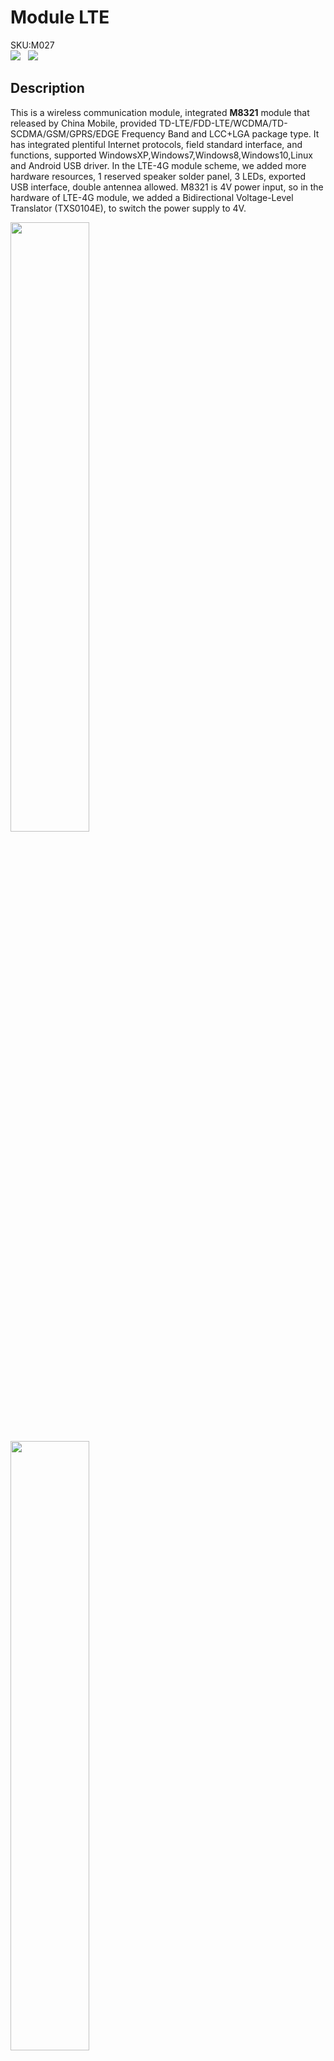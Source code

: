 # Module LTE

<div class="badge badge-pill badge-primary product_sku_tag">SKU:M027</div>

<div class="product_pic"><img src="assets/img/product_pics/module/lte/lte_01.webp">&nbsp;&nbsp;&nbsp;<img src="assets/img/product_pics/module/lte/lte_02.webp"></div>

## Description

This is a wireless communication module, integrated **M8321**  module that released by China Mobile, provided TD-LTE/FDD-LTE/WCDMA/TD- SCDMA/GSM/GPRS/EDGE Frequency Band and LCC+LGA package type.
It has integrated plentiful Internet protocols, field standard interface, and functions,  supported WindowsXP,Windows7,Windows8,Windows10,Linux and Android USB driver.
In the LTE-4G module scheme, we added more hardware resources, 1 reserved speaker solder panel, 3 LEDs, exported USB interface, double antennea allowed.
M8321  is 4V power input, so in the hardware of LTE-4G module, we added a Bidirectional Voltage-Level Translator (TXS0104E), to switch the power supply to 4V.

<img src="assets/img/product_pics/module/lte/lte_03.webp" width="50%" height="50%">
<img src="assets/img/product_pics/module/lte/NanoSIM.jpeg" width="50%" height="50%">
<br>

*In telecommunication, Long-Term Evolution (LTE) is a standard for wireless broadband communication for mobile devices and data terminals, based on the GSM/EDGE and UMTS/HSPA technologies. It increases the capacity and speed using a different radio interface together with core network improvements.*

!> **M5Stack Fire** has occupied GPIO16 / 17 to connect with the PSRAM by default, it's conflict with TXD / RXD (GPIO16, GPIO17) of LTE module. Therefore, when using the LTE module with the M5Stack Fire, you might have to cut the TXD and RXD from LTE module and wire fly to another set of UART pin

## Product Features
Product Feature:
- Double Antenna
- Resolved Speaker on board(I2S)
- Power Input: 5V
- Serial Communication: Uart2 16/17
- M8321
    - Tem:-40°C ~ + 85°C
    - Frequency Band:
        - LTE-TDD：B38/B39/B40/B41 
        - LTE-FDD：B1/B3/B8 
        - TD-SCDMA：B34/B39
        - WCDMA：B1/B8
        - GSM(MHz):900/1800
    - Data Transmit:
        - LTE speed: (Mbps) LTE-FDD 50(UL)/150(DL)　LTE-TDD 50(UL)/100(DL)
        - HSPA+ speed: (Mbps) 5.76(UL)/21.6(DL)
        - TD-SCDMA speed: (Mbps) 2.2(UL)/2.8(DL)
        - EDGE speed: (Kbps) 384(UL)/384(DL)
        - GPRS speed: (Kbps) 85.6(UL)/85.6(DL)
        - SMS supported PDU/TEXT mode
        - Network Protocol: IPV4/IPV6/TCP/PPP/UDP/FTP/HTTP/NTP 
    - Comsuption:
        - 17uA@Poweroff 
        - 3mA@Sleep 
        - 45mA@Idle
- Product Size:54.2mm x 54.2mm x 12.8mm
- Product weight:18.1g

## Include

- 1x Antenna
- 1x LTE module 

## Applications

-  M2M industrial
-  Vehicle-mounted 
-  Video 
-  Security
-  CPE
-  Router
-  POC

## Links

-  **Datasheet** - [M8321](https://m5stack.oss-cn-shenzhen.aliyuncs.com/resource/docs/datasheet/module/M8321_cn.pdf)

-  **Datasheet** - [M8321 AT Command](https://m5stack.oss-cn-shenzhen.aliyuncs.com/resource/docs/datasheet/module/M8321%20AT_Command_Interface_Specification_cn.pdf)

### Pin Map

<table>
 <tr><td>M5Stack</td><td>GPIO16</td><td>GPIO17</td><td>5V</td><td>GND</td></tr>
 <tr><td>Module LTE</td><td>RX</td><td>TX</td><td>5V</td><td>GND</td></tr>
</table>

## Schematic

- [LTE Module](https://github.com/m5stack/M5-Schematic/blob/master/Modules/module_lte_sch.pdf)

## EasyLoader

<img src="https://m5stack.oss-cn-shenzhen.aliyuncs.com/image/EasyLoader_logo.webp" width="100px" style="margin-top:20px">

<a href="https://m5stack.oss-cn-shenzhen.aliyuncs.com/EasyLoader/Module/EasyLoader_LTE_MODULE.exe"><button type="button" class="btn btn-primary">click to download EasyLoader</button></a>

>1.EasyLoader is a simple and fast program burner. Every product page in EasyLoader provides a product-related case program. It can be burned to the master through simple steps, and a series of function verification can be performed.(**Currently EasyLoader is only available for Windows OS**)

>2.After downloading the software, double-click to run the application, connect the M5 device to the computer via the data cable, select the port parameters, and click **"Burn"** to start burning.

!>3.The CP210X (USB driver) needs to be installed before the EasyLoader is burned. [Click here to view the driver installation tutorial](en/related_documents/M5Burner#install-usb-driver)

## Example

### 1. Arduino IDE

To get complete code, please click [here](https://github.com/m5stack/M5Stack/tree/master/examples/Modules/LTE_M8321)

<script>

   var purchase_link = 'https://m5stack.com/collections/m5-module/products/m5stack-lte-module';

   anchor_search(purchase_link);
   scrollFunc();

</script>
